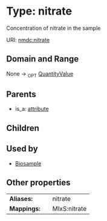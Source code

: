 
# Type: nitrate


Concentration of nitrate in the sample

URI: [nmdc:nitrate](https://microbiomedata/meta/nitrate)


## Domain and Range

None ->  <sub>OPT</sub> [QuantityValue](QuantityValue.md)

## Parents

 *  is_a: [attribute](attribute.md)

## Children


## Used by

 * [Biosample](Biosample.md)

## Other properties

|  |  |  |
| --- | --- | --- |
| **Aliases:** | | nitrate |
| **Mappings:** | | MIxS:nitrate |

